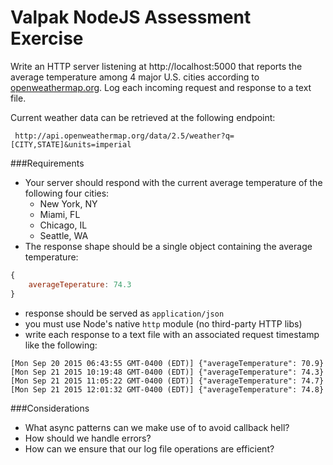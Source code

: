 # Valpak NodeJS Assessment Exercise

Write an HTTP server listening at http://localhost:5000 that reports the average temperature among 4 major U.S. cities according to [openweathermap.org](http://openweathermap.org/current). Log each incoming request and response to a text file. 

Current weather data can be retrieved at the following endpoint:
 
     http://api.openweathermap.org/data/2.5/weather?q=[CITY,STATE]&units=imperial

###Requirements
- Your server should respond with the current average temperature of the following four cities:
	- New York, NY
	- Miami, FL
	- Chicago, IL
	- Seattle, WA
- The response shape should be a single object containing the average temperature:
```javascript
{
	averageTeperature: 74.3
}
```
- response should be served as `application/json`
- you must use Node's native `http` module (no third-party HTTP libs)
- write each response to a text file with an associated request timestamp like the following:
```
[Mon Sep 20 2015 06:43:55 GMT-0400 (EDT)] {"averageTemperature": 70.9}
[Mon Sep 21 2015 10:19:48 GMT-0400 (EDT)] {"averageTemperature": 74.3}
[Mon Sep 21 2015 11:05:22 GMT-0400 (EDT)] {"averageTemperature": 74.7}
[Mon Sep 21 2015 12:01:32 GMT-0400 (EDT)] {"averageTemperature": 74.8}
```

###Considerations
- What async patterns can we make use of to avoid callback hell? 
- How should we handle errors?
- How can we ensure that our log file operations are efficient?


